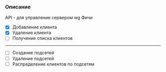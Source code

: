 ### Описание
API - для управление сервером wg
Фичи
- [x] Добавление клиента
- [x] Удаление клиента
- [ ] Получение списка клиентов
---
- [ ] Создание подсетей
- [ ] Удаление подсетей
- [ ] Распределение клиентов по подсетям
